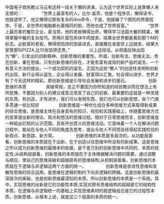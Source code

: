 中国电子商务教父马云有这样一段关于懒的讲演，认为这个世界实际上是靠懒人来支撑的：
　　
　　“世界上最富有的人，比尔·盖茨，他是个程序员，懒得读书，他就退学了。他又懒得记那些复杂的dos命令，于是，他就编了个图形的界面程序。于是，全世界的电脑都长着相同的脸，而他也成了世界首富。”
　　
　　“世界上最厉害的餐饮企业，麦当劳。他的老板懒得出奇，懒得学习法国大餐的精美，懒得掌握中餐的复杂技巧。弄两片面包夹块牛肉就卖，结果全世界都能看到那个M的标志。必胜客的老板，懒得把馅饼的馅装进去，直接撒在发面饼上边就卖，结果大家管那叫PIZZA,比10张馅饼还贵。”
　　
　　以上这段话，从侧面反映出因为“懒”，引发出的创新精神、创新思维的重要性。所谓，创新有法，思维无法，贵在创新，重在思维。只有创新思维的存在，才能有富有成效的新产品的诞生、一个有意义方法的提出，一个成功契机的诞生。正因为这些“懒人”的创造性发明和创新的出现，新行业得以诞生，企业得以发展、财富得以汇聚，社会得以进步、世界才有了今天这样的精彩。即创新思维是引导社会发展和进步的基石。
　　
　　创新思维的本质
　　
　　突破常规，总之不要因为你所知道的经验教训而在想法上有所犹豫，不要因为别人的建议或意见改变了自己的初衷，最重要的这就是一种灵感的东西，有创造，才有进步。我们可以发明东西，我们也可以创新思想，各个门类多贯通一些比较好
　　
　　创新思维是一种优化组合多种思维方式来取得新成果的综合思维，是思维主体在自身具有的知识、经验和实践基础上，伴随着思维方式的变革提出新的理论、观点和想法的思维过程。相对于日常思维而言，创新思维是一种超出已知的认识范围、具有开创意义的思维活动。它意味着一个人在解决问题过程中，能站在与他人不同的角度去思考，提出与他人不同而且经得起实践检验的新观点、新思路、新方案。
　　
　　创新思维的本质是多层次的。从功能层面看，创新思维的本质就在于出新，在于创造以往思维中所没有的新成果。这是思维之所以成为创新思维的最根本的依据，是千差万别的创新思维中共同的、本质的规定性;从结构层面看，创新思维的本质就在于主体根据解决问题的需要，通过调整与顺应，使自己的思维突破和超越原有的思维结构;从机制层面看，创新思维的本质就在于逻辑与非逻辑这两个方面的统一。
　　
　　创新思维是收敛性思维和发散性思维的综合运用，是思维在逻辑的制约下向非逻辑的跨越。这是创新思维的最深层次的奥秘，也是创新思维最深刻的本质。所以创新思维的本质是一个系统。其中，实现思维的出新是它的功能性本质;实现对原有思维结构的超越是它的结构性本质，在逻辑与非逻辑统一的基础上实现思维素材的超逻辑组合是它的过程性本质。创新思维，从根本上说，就是这三个层面的本质的统一。